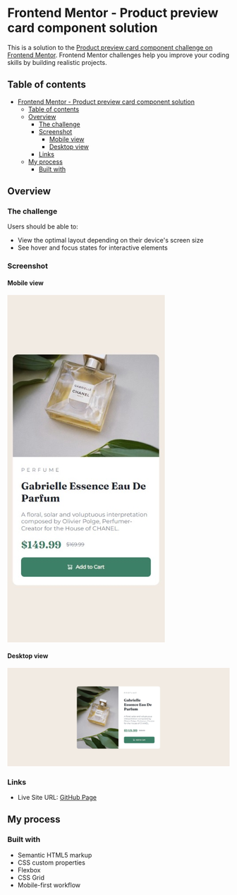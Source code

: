 # Frontend Mentor - Product preview card component solution

This is a solution to the [Product preview card component challenge on Frontend Mentor](https://www.frontendmentor.io/challenges/product-preview-card-component-GO7UmttRfa). Frontend Mentor challenges help you improve your coding skills by building realistic projects. 

## Table of contents

- [Frontend Mentor - Product preview card component solution](#frontend-mentor---product-preview-card-component-solution)
  - [Table of contents](#table-of-contents)
  - [Overview](#overview)
    - [The challenge](#the-challenge)
    - [Screenshot](#screenshot)
      - [Mobile view](#mobile-view)
      - [Desktop view](#desktop-view)
    - [Links](#links)
  - [My process](#my-process)
    - [Built with](#built-with)

## Overview

### The challenge

Users should be able to:

- View the optimal layout depending on their device's screen size
- See hover and focus states for interactive elements

### Screenshot

#### Mobile view
![screenshot of mobile view](./screenshot-mobile.jpg)
#### Desktop view
![screenshot of desktop view](./screenshot-desktop.jpg)

### Links

- Live Site URL: [GitHub Page](https://soonyu97.github.io/Frontend-Mentor-Product-Preview-Card)

## My process

### Built with

- Semantic HTML5 markup
- CSS custom properties
- Flexbox
- CSS Grid
- Mobile-first workflow
